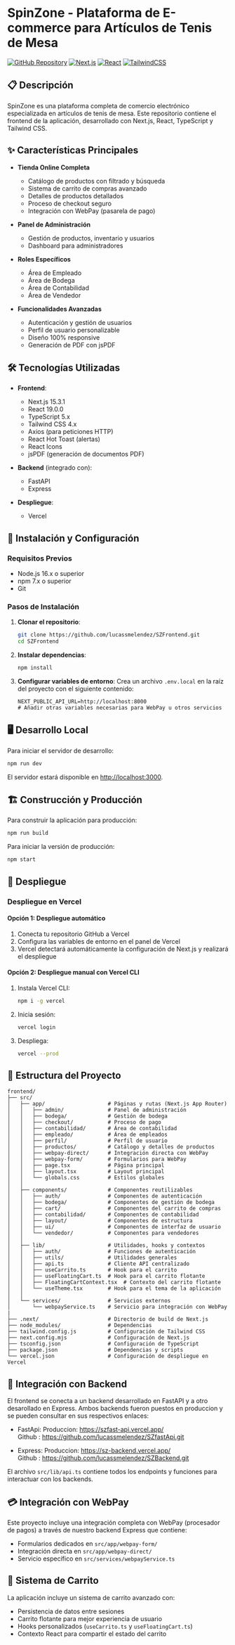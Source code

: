 # SpinZone - Plataforma de E-commerce para Artículos de Tenis de Mesa

[![GitHub Repository](https://img.shields.io/badge/GitHub-Repository-brightgreen.svg)](https://github.com/lucassmelendez/SZFrontend.git)
[![Next.js](https://img.shields.io/badge/Next.js-15.3-blue.svg)](https://nextjs.org/)
[![React](https://img.shields.io/badge/React-19.0-blue.svg)](https://reactjs.org/)
[![TailwindCSS](https://img.shields.io/badge/TailwindCSS-4.0-blue.svg)](https://tailwindcss.com/)

## 📋 Descripción

SpinZone es una plataforma completa de comercio electrónico especializada en artículos de tenis de mesa. Este repositorio contiene el frontend de la aplicación, desarrollado con Next.js, React, TypeScript y Tailwind CSS.

## ✨ Características Principales

- **Tienda Online Completa**
  - Catálogo de productos con filtrado y búsqueda
  - Sistema de carrito de compras avanzado
  - Detalles de productos detallados
  - Proceso de checkout seguro
  - Integración con WebPay (pasarela de pago)

- **Panel de Administración**
  - Gestión de productos, inventario y usuarios
  - Dashboard para administradores

- **Roles Específicos**
  - Área de Empleado
  - Área de Bodega
  - Área de Contabilidad
  - Área de Vendedor

- **Funcionalidades Avanzadas**
  - Autenticación y gestión de usuarios
  - Perfil de usuario personalizable
  - Diseño 100% responsive
  - Generación de PDF con jsPDF

## 🛠️ Tecnologías Utilizadas

- **Frontend**:
  - Next.js 15.3.1
  - React 19.0.0
  - TypeScript 5.x
  - Tailwind CSS 4.x
  - Axios (para peticiones HTTP)
  - React Hot Toast (alertas)
  - React Icons
  - jsPDF (generación de documentos PDF)

- **Backend** (integrado con):
  - FastAPI 
  - Express

- **Despliegue**:
  - Vercel

## 🚀 Instalación y Configuración

### Requisitos Previos

- Node.js 16.x o superior
- npm 7.x o superior
- Git

### Pasos de Instalación

1. **Clonar el repositorio**:
   ```bash
   git clone https://github.com/lucassmelendez/SZFrontend.git
   cd SZFrontend
   ```

2. **Instalar dependencias**:
   ```bash
   npm install
   ```

3. **Configurar variables de entorno**:
   Crea un archivo `.env.local` en la raíz del proyecto con el siguiente contenido:
   ```
   NEXT_PUBLIC_API_URL=http://localhost:8000
   # Añadir otras variables necesarias para WebPay u otros servicios
   ```

## 🖥️ Desarrollo Local

Para iniciar el servidor de desarrollo:

```bash
npm run dev
```

El servidor estará disponible en [http://localhost:3000](http://localhost:3000).

## 🏗️ Construcción y Producción

Para construir la aplicación para producción:

```bash
npm run build
```

Para iniciar la versión de producción:

```bash
npm start
```

## 🚢 Despliegue

### Despliegue en Vercel

#### Opción 1: Despliegue automático

1. Conecta tu repositorio GitHub a Vercel
2. Configura las variables de entorno en el panel de Vercel
3. Vercel detectará automáticamente la configuración de Next.js y realizará el despliegue

#### Opción 2: Despliegue manual con Vercel CLI

1. Instala Vercel CLI:
   ```bash
   npm i -g vercel
   ```

2. Inicia sesión:
   ```bash
   vercel login
   ```

3. Despliega:
   ```bash
   vercel --prod
   ```

## 📁 Estructura del Proyecto

```
frontend/
├── src/
│   ├── app/                    # Páginas y rutas (Next.js App Router)
│   │   ├── admin/              # Panel de administración
│   │   ├── bodega/             # Gestión de bodega
│   │   ├── checkout/           # Proceso de pago
│   │   ├── contabilidad/       # Área de contabilidad
│   │   ├── empleado/           # Área de empleados
│   │   ├── perfil/             # Perfil de usuario
│   │   ├── productos/          # Catálogo y detalles de productos
│   │   ├── webpay-direct/      # Integración directa con WebPay
│   │   ├── webpay-form/        # Formularios para WebPay
│   │   ├── page.tsx            # Página principal
│   │   ├── layout.tsx          # Layout principal
│   │   └── globals.css         # Estilos globales
│   │
│   ├── components/             # Componentes reutilizables
│   │   ├── auth/               # Componentes de autenticación
│   │   ├── bodega/             # Componentes de gestión de bodega
│   │   ├── cart/               # Componentes del carrito de compras
│   │   ├── contabilidad/       # Componentes de contabilidad
│   │   ├── layout/             # Componentes de estructura
│   │   ├── ui/                 # Componentes de interfaz de usuario
│   │   └── vendedor/           # Componentes para vendedores
│   │
│   ├── lib/                    # Utilidades, hooks y contextos
│   │   ├── auth/               # Funciones de autenticación
│   │   ├── utils/              # Utilidades generales
│   │   ├── api.ts              # Cliente API centralizado
│   │   ├── useCarrito.ts       # Hook para el carrito
│   │   ├── useFloatingCart.ts  # Hook para el carrito flotante
│   │   ├── FloatingCartContext.tsx  # Contexto del carrito flotante
│   │   └── useTheme.tsx        # Hook para el tema de la aplicación
│   │
│   └── services/               # Servicios externos
│       └── webpayService.ts    # Servicio para integración con WebPay
|
├── .next/                      # Directorio de build de Next.js
├── node_modules/               # Dependencias
├── tailwind.config.js          # Configuración de Tailwind CSS
├── next.config.mjs             # Configuración de Next.js
├── tsconfig.json               # Configuración de TypeScript
├── package.json                # Dependencias y scripts
└── vercel.json                 # Configuración de despliegue en Vercel
```

## 🔄 Integración con Backend

El frontend se conecta a un backend desarrollado en FastAPI y a otro desarollado en Express. Ambos backends fueron puestos en produccion y se pueden consultar en sus respectivos enlaces:

- FastApi:
Produccion: https://szfast-api.vercel.app/      
Github : https://github.com/lucassmelendez/SZfastApi.git

- Express:
Produccion: https://sz-backend.vercel.app/    
Github : https://github.com/lucassmelendez/SZBackend.git


El archivo `src/lib/api.ts` contiene todos los endpoints y funciones para interactuar con los backends.

## 💳 Integración con WebPay

Este proyecto incluye una integración completa con WebPay (procesador de pagos) a través de nuestro backend Express que contiene:

- Formularios dedicados en `src/app/webpay-form/`
- Integración directa en `src/app/webpay-direct/`
- Servicio específico en `src/services/webpayService.ts`

## 🛒 Sistema de Carrito

La aplicación incluye un sistema de carrito avanzado con:

- Persistencia de datos entre sesiones
- Carrito flotante para mejor experiencia de usuario
- Hooks personalizados (`useCarrito.ts` y `useFloatingCart.ts`)
- Contexto React para compartir el estado del carrito
